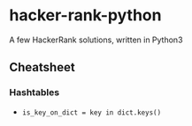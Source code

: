 # hacker-rank-python
A few HackerRank solutions, written in Python3

## Cheatsheet

### Hashtables

* `is_key_on_dict = key in dict.keys()`